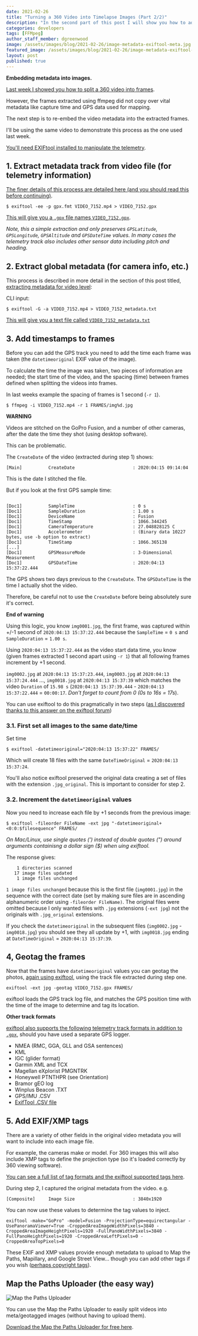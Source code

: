 ```yaml
---
date: 2021-02-26
title: "Turning a 360 Video into Timelapse Images (Part 2/2)"
description: "In the second part of this post I will show you how to add metadata to images previously extracted from frames."
categories: developers
tags: [FFMpeg]
author_staff_member: dgreenwood
image: /assets/images/blog/2021-02-26/image-metadata-exiftool-meta.jpg
featured_image: /assets/images/blog/2021-02-26/image-metadata-exiftool-sm.jpg
layout: post
published: true
---
```


**Embedding metadata into images.**

[Last week I showed you how to split a 360 video into frames](/blog/2021/turn-360-video-into-timelapse-images-part-1).

However, the frames extracted using ffmpeg did not copy over vital metadata like capture time and GPS data used for mapping.

The next step is to re-embed the video metadata into the extracted frames.

I'll be using the same video to demonstrate this process as the one used last week.

[You'll need EXIFtool installed to manipulate the telemetry](https://exiftool.org/geotag.html#Inverse).

## 1. Extract metadata track from video file (for telemetry information)

[The finer details of this process are detailed here (and you should read this before continuing)](/blog/2020//extracting-gps-track-from-360-timelapse-video/).

```
$ exiftool -ee -p gpx.fmt VIDEO_7152.mp4 > VIDEO_7152.gpx
```

[This will give you a `.gpx` file names `VIDEO_7152.gpx`](https://gitlab.com/snippets/1977078).

_Note, this a simple extraction and only preserves `GPSLatitude`, `GPSLongitude`, `GPSAltitude` and `GPSDateTime` values. In many cases the telemetry track also includes other sensor data including pitch and heading._

## 2. Extract global metadata (for camera info, etc.)

This process is described in more detail in the section of this post titled, [extracting metadata for video level](/blog/2020/metadata-exif-xmp-360-video-files):

CLI input: 

```
$ exiftool -G -a VIDEO_7152.mp4 > VIDEO_7152_metadata.txt
```

[This will give you a text file called `VIDEO_7152_metadata.txt`](https://gitlab.com/-/snippets/1971842)

## 3. Add timestamps to frames

Before you can add the GPS track you need to add the time each frame was taken (the `datetimeoriginal` EXIF value of the image).

To calculate the time the image was taken, two pieces of information are needed; the start time of the video, and the spacing (time) between frames defined when splitting the videos into frames.

In last weeks example the spacing of frames is 1 second (`-r 1`).

```
$ ffmpeg -i VIDEO_7152.mp4 -r 1 FRAMES/img%d.jpg
```

**WARNING**

Videos are stitched on the GoPro Fusion, and a number of other cameras, after the date the time they shot (using desktop software).

This can be problematic.

The `CreateDate` of the video (extracted during step 1) shows:

```
[Main]          CreateDate                      : 2020:04:15 09:14:04
```

This is the date I stitched the file.

But if you look at the first GPS sample time:

```

[Doc1]          SampleTime                      : 0 s
[Doc1]          SampleDuration                  : 1.00 s
[Doc1]          DeviceName                      : Fusion
[Doc1]          TimeStamp                       : 1066.344245
[Doc1]          CameraTemperature               : 27.048828125 C
[Doc1]          Accelerometer                   : (Binary data 10227 bytes, use -b option to extract)
[Doc1]          TimeStamp                       : 1066.365138
[...]
[Doc1]          GPSMeasureMode                  : 3-Dimensional Measurement
[Doc1]          GPSDateTime                     : 2020:04:13 15:37:22.444
```

The GPS shows two days previous to the `CreateDate`. The `GPSDateTime` is the time I actually shot the video.

Therefore, be careful not to use the `CreateDate` before being absolutely sure it's correct.

**End of warning**

Using this logic, you know `img0001.jpg`, the first frame, was captured within +/-1 second of `2020:04:13 15:37:22.444` because the `SampleTime` = `0 s` and `SampleDuration` = `1.00 s`.

Using `2020:04:13 15:37:22.444` as the video start data time, you know (given frames extracted 1 second apart using `-r 1`) that all following frames increment by +1 second.

`img0002.jpg` at `2020:04:13 15:37:23.444`, `img0003.jpg` at `2020:04:13 15:37:24.444` ..., `img0018.jpg` at `2020:04:13 15:37:39` which matches the video `Duration` of `15.98 s` (`2020:04:13 15:37:39.444` - `2020:04:13 15:37:22.444` =  `00:00:17`. _Don't forget to count from 0 (0s to 16s = 17s_).

You can use exiftool to do this pragmatically in two steps ([as I discovered thanks to this answer on the exiftool forum](https://exiftool.org/forum/index.php?topic=5621.0))

### 3.1. First set all images to the same date/time

Set time

```
$ exiftool -datetimeoriginal="2020:04:13 15:37:22" FRAMES/
```

Which will create 18 files with the same `DateTimeOriginal` = `2020:04:13 15:37:24`.

You'll also notice exiftool preserved the original data creating a set of files with the extension `.jpg_original`. This is important to consider for step 2.

### 3.2. Increment the `datetimeoriginal` values

Now you need to increase each file by +1 seconds from the previous image:

```
$ exiftool -fileorder FileName -ext jpg "-datetimeoriginal+<0:0:$filesequence" FRAMES/
```

_On Mac/Linux, use single quotes (') instead of double quotes (") around arguments containisng a dollar sign ($) when uing exiftool._

The response gives:

```
    1 directories scanned
   17 image files updated
    1 image files unchanged
```

`1 image files unchanged` because this is the first file (`img0001.jpg`) in the sequence with the correct date (set by making sure files are in ascending alphanumeric order using `-fileorder FileName)`. The original files were omitted because I only wanted files with `.jpg` extensions (`-ext jpg`) not the originals with `.jpg_original` extensions.

If you check the `datetimeoriginal` in the subsequent files (`img0002.jpg` - `img0018.jpg`) you should see they all update by +1, with `img0018.jpg` ending at `DateTimeOriginal` = `2020:04:13 15:37:39`.

## 4, Geotag the frames

Now that the frames have `datetimeoriginal` values you can geotag the photos, [again using exiftool](https://exiftool.org/geotag.html), using the track file extracted during step one.

```
exiftool -ext jpg -geotag VIDEO_7152.gpx FRAMES/
```

exiftool loads the GPS track log file, and matches the GPS position time with the time of the image to determine and tag its location.

**Other track formats**

[exiftool also supports the following telemetry track formats in addition to `.gpx`](https://exiftool.org/geotag.html), should you have used a separate GPS logger.

* NMEA (RMC, GGA, GLL and GSA sentences)
* KML
* IGC (glider format)
* Garmin XML and TCX
* Magellan eXplorist PMGNTRK
* Honeywell PTNTHPR (see Orientation)
* Bramor gEO log
* Winplus Beacon .TXT
* GPS/IMU .CSV
* [ExifTool .CSV file](https://exiftool.org/geotag.html#CSVFormat)

## 5. Add EXIF/XMP tags

There are a variety of other fields in the original video metadata you will want to include into each image file.

For example, the cameras make or model. For 360 images this will also include  XMP tags to define the projection type (so it's loaded correctly by 360 viewing software).

[You can see a full list of tag formats and the exiftool supported tags here](https://exiftool.org/TagNames/).

During step 2, I captured the original metadata from the video. e.g.

```
[Composite]     Image Size                      : 3840x1920
```

You can now use these values to determine the tag values to inject.

```
exiftool -make="GoPro" -model=Fusion -ProjectionType=equirectangular -UsePanoramaViewer=True -CroppedAreaImageWidthPixels=3840 -CroppedAreaImageHeightPixels=1920 -FullPanoWidthPixels=3840 -FullPanoHeightPixels=1920 -CroppedAreaLeftPixels=0 -CroppedAreaTopPixels=0 
```

These EXIF and XMP values provide enough metadata to upload to Map the Paths, Mapillary, and Google Street View... though you can add other tags if you wish ([perhaps copyright tags](https://campfire.trekview.org/t/how-do-i-copyright-my-images-using-the-exif-data/233)).

## Map the Paths Uploader (the easy way)

<img class="img-fluid" src="/assets/images/blog/2021-02-19/mtpu-screenshot.jpg" alt="Map the Paths Uploader" title="Map the Paths Uploader" />

You can use the Map the Paths Uploader to easily split videos into meta/geotagged images (without having to upload them).

[Download the Map the Paths Uploader for free here](https://www.mapthepaths.com/uploader).